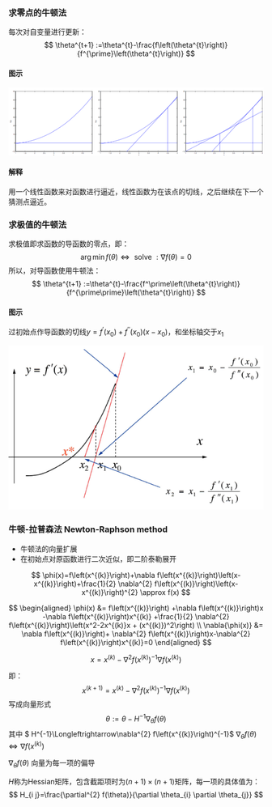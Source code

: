 ### 求零点的牛顿法

每次对自变量进行更新：
$$
\theta^{t+1} :=\theta^{t}-\frac{f\left(\theta^{t}\right)}{f^{\prime}\left(\theta^{t}\right)}
$$

#### 图示

![1552836492239](牛顿法.assets/1552836492239.png)

#### 解释

用一个线性函数来对函数进行逼近，线性函数为在该点的切线，之后继续在下一个猜测点逼近。

### 求极值的牛顿法



求极值即求函数的导函数的零点，即：
$$
\arg \min f(\theta) \Longleftrightarrow \text { solve } : \nabla f(\theta)=0
$$
所以，对导函数使用牛顿法：
$$
\theta^{t+1} :=\theta^{t}-\frac{f^\prime\left(\theta^{t}\right)}{f^{\prime\prime}\left(\theta^{t}\right)}
$$

#### 图示

过初始点作导函数的切线$y=f^{\prime}\left(x_{0}\right)+f^{\prime \prime}\left(x_{0}\right)\left(x-x_{0}\right)$，和坐标轴交于$x_1$

 ![1552868178373](牛顿法.assets/1552868178373.png)

### 牛顿-拉普森法 Newton-Raphson method

- 牛顿法的向量扩展
- 在初始点对原函数进行二次近似，即二阶泰勒展开

$$
\phi(x)=f\left(x^{(k)}\right)+\nabla f\left(x^{(k)}\right)\left(x-x^{(k)}\right)+\frac{1}{2} \nabla^{2} f\left(x^{(k)}\right)\left(x-x^{(k)}\right)^{2} \approx f(x)
$$

$$
\begin{aligned}
\phi(x) &= f\left(x^{(k)}\right)
+\nabla f\left(x^{(k)}\right)x -\nabla f\left(x^{(k)}\right)x^{(k)}
+\frac{1}{2} \nabla^{2} f\left(x^{(k)}\right)\left(x^2-2x^{(k)}x + (x^{(k)})^2\right) \\
\nabla{\phi(x)} &= \nabla f\left(x^{(k)}\right)+ \nabla^{2} f\left(x^{(k)}\right)x-\nabla^{2} f\left(x^{(k)}\right)x^{(k)}=0
\end{aligned}
$$

$$
x=x^{(k)}-\nabla^{2} f\left(x^{(k)}\right)^{-1} \nabla f\left(x^{(k)}\right)
$$

即：
$$
x^{(k+1)}=x^{(k)}-\nabla^{2} f\left(x^{(k)}\right)^{-1} \nabla f\left(x^{(k)}\right)
$$
写成向量形式
$$
\theta :=\theta-H^{-1} \nabla_{\theta} f(\theta)
$$
其中 $ H^{-1}\Longleftrightarrow\nabla^{2} f\left(x^{(k)}\right)^{-1}$    $\nabla_{\theta} f(\theta)\Longleftrightarrow  \nabla f\left(x^{(k)}\right)$ 

$\nabla_{\theta} f(\theta)$ 向量为每一项的偏导

$H$称为Hessian矩阵，包含截距项时为$(n+1)\times(n+1)$矩阵，每一项的具体值为：
$$
H_{i j}=\frac{\partial^{2} f(\theta)}{\partial \theta_{i} \partial \theta_{j}}
$$
